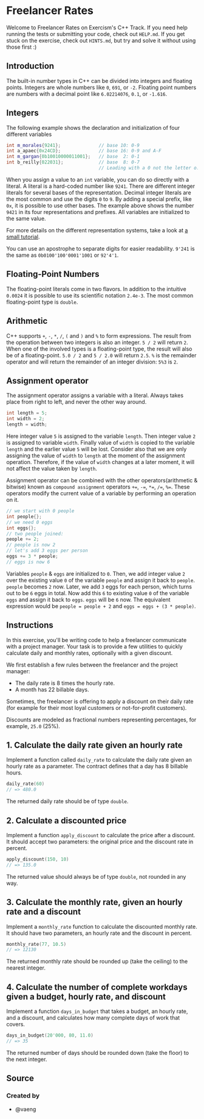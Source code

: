 # Freelancer Rates

Welcome to Freelancer Rates on Exercism's C++ Track.
If you need help running the tests or submitting your code, check out `HELP.md`.
If you get stuck on the exercise, check out `HINTS.md`, but try and solve it without using those first :)

## Introduction

The built-in number types in C++ can be divided into integers and floating points.
Integers are whole numbers like `0`, `691`, or `-2`.
Floating point numbers are numbers with a decimal point like `6.02214076`, `0.1`, or `-1.616`.

## Integers
The following example shows the declaration and initialization of four different variables 

```cpp
int m_morales{9241};              // base 10: 0-9
int a_apaec{0x24CD};              // base 16: 0-9 and A-F
int m_gargan{0b10010000011001};   // base  2: 0-1
int b_reilly{022031};             // base  8: 0-7
                                  // Leading with a 0 not the letter o.
```

When you assign a value to an `int` variable, you can do so directly with a literal.
A literal is a hard-coded number like `9241`.
There are different integer literals for several bases of the representation.
Decimal integer literals are the most common and use the digits `0` to `9`.
By adding a special prefix, like `0x`, it is possible to use other bases.
The example above shows the number `9421` in its four representations and prefixes.
All variables are initialized to the same value.

For more details on the different representation systems, take a look at [a small tutorial][cpp_numerical_bases].

You can use an apostrophe to separate digits for easier readability.
`9'241` is the same as `0b0100'100'0001'1001` or `92'4'1`.

## Floating-Point Numbers

The floating-point literals come in two flavors. 
In addition to the intuitive `0.0024` it is possible to use its scientific notation `2.4e-3`.
The most common floating-point type is `double`.

## Arithmetic

C++ supports `+`, `-`, `*`, `/`, `(` and `)` and `%` to form expressions.
The result from the operation between two integers is also an integer.
`5 / 2` will return `2`.
When one of the involved types is a floating-point type, the result will also be of a floating-point.
`5.0 / 2` and `5 / 2.0` will return `2.5`.
`%` is the remainder operator and will return the remainder of an integer division: `5%3` is `2`.

## Assignment operator

The assignment operator assigns a variable with a literal.
Always takes place from right to left, and never the other way around.

```cpp
int length = 5;
int width = 2;
length = width;
```

Here integer value `5` is assigned to the variable `length`.
Then integer value `2` is assigned to variable `width`.
Finally value of `width` is copied to the variable `length` and the earlier value `5` will be lost.
Consider also that we are only assigning the value of `width` to `length` at the moment of the assignment operation.
Therefore, if the value of `width` changes at a later moment, it will not affect the value taken by `length`.

Assignment operator can be combined with the other operators(arithmetic & bitwise) known as `compound assignment` operators `+=`, `-=`, `*=`, `/=`, `%=`.
These operators modify the current value of a variable by performing an operation on it.

```cpp
// we start with 0 people
int people{};
// we need 0 eggs
int eggs{}; 
// two people joined:
people += 2; 
// people is now 2
// let's add 3 eggs per person
eggs += 3 * people;
// eggs is now 6
```

Variables `people` & `eggs` are initialized to `0`.
Then, we add integer value `2` over the existing value `0` of the variable `people` and assign it back to `people`.
`people` becomes `2` now.
Later, we add `3` eggs for each person, which turns out to be `6` eggs in total.
Now add this `6` to existing value `0` of the variable `eggs` and assign it back to `eggs`.
`eggs` will be `6` now.
The equivalent expression would be `people = people + 2` and `eggs = eggs + (3 * people)`.


[cpp_numerical_bases]: https://cplusplus.com/doc/hex/

## Instructions

In this exercise, you'll be writing code to help a freelancer communicate with a project manager.
Your task is to provide a few utilities to quickly calculate daily and monthly rates, optionally with a given discount.

We first establish a few rules between the freelancer and the project manager:

- The daily rate is 8 times the hourly rate.
- A month has 22 billable days.

Sometimes, the freelancer is offering to apply a discount on their daily rate (for example for their most loyal customers or not-for-profit customers).

Discounts are modeled as fractional numbers representing percentages, for example, `25.0` (25%).

## 1. Calculate the daily rate given an hourly rate

Implement a function called `daily_rate` to calculate the daily rate given an hourly rate as a parameter.
The contract defines that a day has 8 billable hours.

```cpp
daily_rate(60)
// => 480.0
```

The returned daily rate should be of type `double`.

## 2. Calculate a discounted price

Implement a function `apply_discount` to calculate the price after a discount.
It should accept two parameters: the original price and the discount rate in percent.

```cpp
apply_discount(150, 10)
// => 135.0
```

The returned value should always be of type `double`, not rounded in any way.

## 3. Calculate the monthly rate, given an hourly rate and a discount

Implement a `monthly_rate` function to calculate the discounted monthly rate.
It should have two parameters, an hourly rate and the discount in percent.

```cpp
monthly_rate(77, 10.5)
// => 12130
```

The returned monthly rate should be rounded up (take the ceiling) to the nearest integer.

## 4. Calculate the number of complete workdays given a budget, hourly rate, and discount

Implement a function `days_in_budget` that takes a budget, an hourly rate, and a discount, and calculates how many complete days of work that covers.

```cpp
days_in_budget(20'000, 80, 11.0)
// => 35
```

The returned number of days should be rounded down (take the floor) to the next integer.

## Source

### Created by

- @vaeng